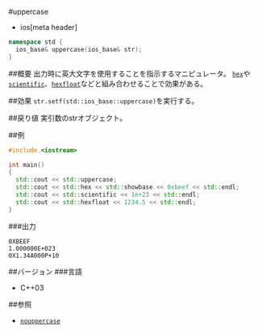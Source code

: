 #uppercase
* ios[meta header]

```cpp
namespace std {
  ios_base& uppercase(ios_base& str);
}
```

##概要
出力時に英大文字を使用することを指示するマニピュレータ。
[`hex`](./hex.md)や[`scientific`](./scientific.md)、[`hexfloat`](./hexfloat.md)などと組み合わせることで効果がある。

##効果
`str.setf(std::ios_base::uppercase)`を実行する。

##戻り値
実引数のstrオブジェクト。

##例
```cpp
#include <iostream>

int main()
{
  std::cout << std::uppercase;
  std::cout << std::hex << std::showbase << 0xbeef << std::endl;
  std::cout << std::scientific << 1e+23 << std::endl;
  std::cout << std::hexfloat << 1234.5 << std::endl;
}
```

###出力
```
0XBEEF
1.000000E+023
0X1.34A000P+10
```

##バージョン
###言語
- C++03

##参照
- [`nouppercase`](./nouppercase.md)
